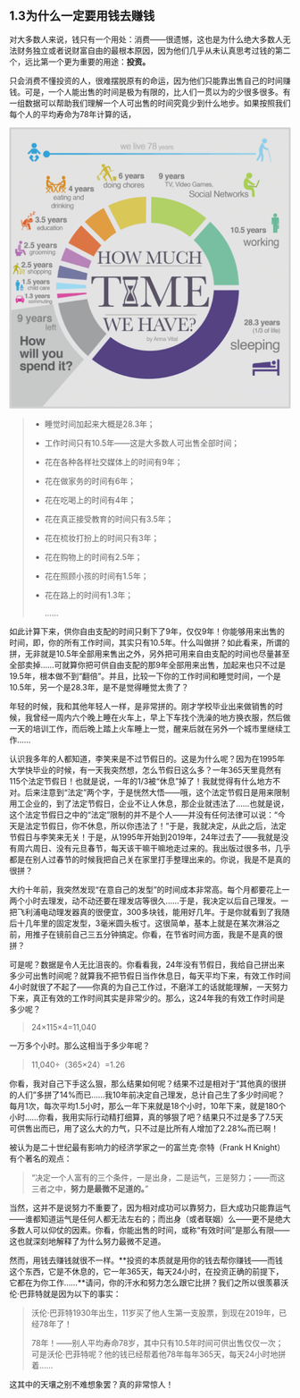 ## 1.3为什么一定要用钱去赚钱

对大多数人来说，钱只有一个用处：消费——很遗憾，这也是为什么绝大多数人无法财务独立或者说财富自由的最根本原因，因为他们几乎从未认真思考过钱的第二个，远比第一个更为重要的用途：**投资。**

只会消费不懂投资的人，很难摆脱原有的命运，因为他们只能靠出售自己的时间赚钱。可是，一个人能出售的时间是极为有限的，比人们一贯以为的少很多很多。有一组数据可以帮助我们理解一个人可出售的时间究竟少到什么地步。如果按照我们每个人的平均寿命为78年计算的话，

![Figure09](assets/images/Figure09.png)

> - 睡觉时间加起来大概是28.3年；
>
> - 工作时间只有10.5年——这是大多数人可出售全部时间；
>
> - 花在各种各样社交媒体上的时间有9年；
>
> - 花在做家务的时间有6年；
>
> - 花在吃喝上的时间有4年；
>
> - 花在真正接受教育的时间只有3.5年；
>
> - 花在梳妆打扮上的时间只有3年；
>
> - 花在购物上的时间有2.5年；
>
> - 花在照顾小孩的时间有1.5年；
>
> - 花在路上的时间有1.3年；
>
>   ……

如此计算下来，供你自由支配的时间只剩下了9年，仅仅9年！你能够用来出售的时间，即，你的所有工作时间，其实只有10.5年。什么叫做拼？如此看来，所谓的拼，无非就是10.5年全部用来售出之外，另外把可用来自由支配的时间也尽量甚至全部卖掉……可就算你把可供自由支配的那9年全部用来出售，加起来也只不过是19.5年，根本做不到“翻倍”。并且，比较一下你的工作时间和睡觉时间，一个是10.5年，另一个是28.3年，是不是觉得睡觉太贵了？

年轻的时候，我和其他年轻人一样，是非常拼的。刚才学校毕业出来做销售的时候，我曾经一周内六个晚上睡在火车上，早上下车找个洗澡的地方换衣服，然后做一天的培训工作，而后晚上踏上火车睡上一觉，醒来后就在另外一个城市里继续工作……

认识我多年的人都知道，李笑来是不过节假日的。这是为什么呢？因为在1995年大学快毕业的时候，有一天我突然想，怎么节假日这么多？一年365天里竟然有115个法定节假日！也就是说，一年的1/3被“休息”掉了！我就觉得有什么地方不对。后来注意到“法定”两个字，于是恍然大悟——哦，这个法定节假日是用来限制用工企业的，到了法定节假日，企业不让人休息，那企业就违法了……也就是说，这个法定节假日之中的“法定”限制的并不是个人——并没有任何法律可以说：“今天是法定节假日，你不休息，所以你违法了！”于是，我就决定，从此之后，法定节假日与李笑来无关！于是，从1995年开始到2019年，24年过去了——我就是没有周六周日、没有元旦春节，每天该干嘛干嘛地走过来的。我出版过很多书，几乎都是在别人过春节的时候我把自己关在家里打手整理出来的。你说，我是不是真的很拼？

大约十年前，我突然发现“在意自己的发型”的时间成本非常高。每个月都要花上一两个小时去理发，动不动还要在理发店等很久……于是，我决定以后自己理发。一把飞利浦电动理发器真的很便宜，300多块钱，能用好几年。于是你就看到了我随后十几年里的固定发型，3毫米圆头板寸。这很简单，基本上就是在某次淋浴之前，用推子在镜前自己三五分钟搞定。你看，在节省时间方面，我是不是真的很拼？

可是呢？数据是令人无比沮丧的。你看看我，24年没有节假日，我给自己拼出来多少可出售时间呢？就算我不把节假日当作休息日，每天平均下来，有效工作时间4小时就很了不起了——你真的为自己工作过，不磨洋工的话就能理解，一天努力下来，真正有效的工作时间其实是非常少的。那么，这24年我的有效工作时间是多少呢？

> 24×115×4=11,040

一万多个小时。那么这相当于多少年呢？

> 11,040÷（365×24）=1.26

你看，我对自己下手这么狠，那么结果如何呢？结果不过是相对于“其他真的很拼的人们”多拼了14%而已……我10年前决定自己理发，总计自己生了多少时间呢？每月1次，每次平均1.5小时，那么一年下来就是18个小时，10年下来，就是180个小时……你看，我用实际行动精打细算，真的够狠了吧？结果只不过是多了7.5天可供售出而已，用了这么大的力气，只不过是比所有人增加了2.28‰而已啊！

被认为是二十世纪最有影响力的经济学家之一的富兰克·奈特（Frank H Knight）有个著名的观点：

> “决定一个人富有的三个条件，一是出身，二是运气，三是努力；——而这三者之中，**努力是最微不足道的。**”

当然，这并不是说努力不重要了，因为相对成功可以靠努力，巨大成功只能靠运气——谁都知道运气是任何人都无法左右的；而出身（或者联姻）么——更不是绝大多数人可以仰仗的因素。你看，你能出售的时间，或称“有效时间”是那么有限——这也就深刻地解释了为什么努力最微不足道。

然而，用钱去赚钱就很不一样。**投资的本质就是用你的钱去帮你赚钱——而钱这个东西，它是不休息的，它一年365天，每天24小时，在投资正确的前提下，它都在为你工作……**请问，你的汗水和努力怎么跟它比拼？我们之所以很羡慕沃伦·巴菲特就是因为以下的事实：

> 沃伦·巴菲特1930年出生，11岁买了他人生第一支股票，到现在2019年，已经78年了！
>
> 78年！——别人平均寿命78岁，其中只有10.5年时间可供出售仅仅一次；可是沃伦·巴菲特呢？他的钱已经帮着他78年每年365天，每天24小时地拼着……

这其中的天壤之别不难想象罢？真的非常惊人！

